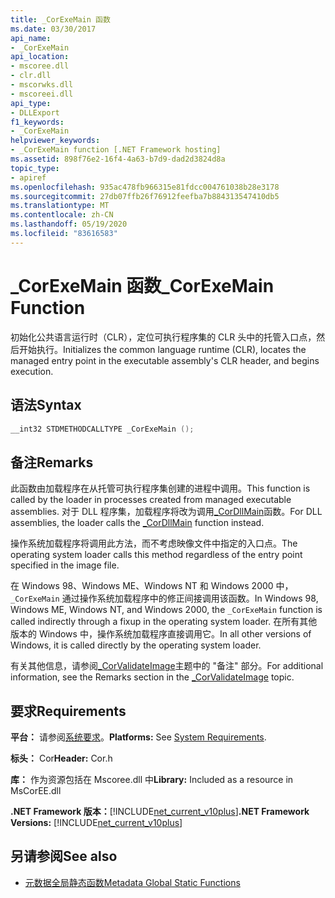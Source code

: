 ```yaml
---
title: _CorExeMain 函数
ms.date: 03/30/2017
api_name:
- _CorExeMain
api_location:
- mscoree.dll
- clr.dll
- mscorwks.dll
- mscoreei.dll
api_type:
- DLLExport
f1_keywords:
- _CorExeMain
helpviewer_keywords:
- _CorExeMain function [.NET Framework hosting]
ms.assetid: 898f76e2-16f4-4a63-b7d9-dad2d3824d8a
topic_type:
- apiref
ms.openlocfilehash: 935ac478fb966315e81fdcc004761038b28e3178
ms.sourcegitcommit: 27db07ffb26f76912feefba7b884313547410db5
ms.translationtype: MT
ms.contentlocale: zh-CN
ms.lasthandoff: 05/19/2020
ms.locfileid: "83616583"
---
```

# <a name="_corexemain-function"></a><span data-ttu-id="6cc1f-102">_CorExeMain 函数</span><span class="sxs-lookup"><span data-stu-id="6cc1f-102">_CorExeMain Function</span></span>
<span data-ttu-id="6cc1f-103">初始化公共语言运行时（CLR），定位可执行程序集的 CLR 头中的托管入口点，然后开始执行。</span><span class="sxs-lookup"><span data-stu-id="6cc1f-103">Initializes the common language runtime (CLR), locates the managed entry point in the executable assembly's CLR header, and begins execution.</span></span>  
  
## <a name="syntax"></a><span data-ttu-id="6cc1f-104">语法</span><span class="sxs-lookup"><span data-stu-id="6cc1f-104">Syntax</span></span>  
  
```cpp  
__int32 STDMETHODCALLTYPE _CorExeMain ();  
```  
  
## <a name="remarks"></a><span data-ttu-id="6cc1f-105">备注</span><span class="sxs-lookup"><span data-stu-id="6cc1f-105">Remarks</span></span>  
 <span data-ttu-id="6cc1f-106">此函数由加载程序在从托管可执行程序集创建的进程中调用。</span><span class="sxs-lookup"><span data-stu-id="6cc1f-106">This function is called by the loader in processes created from managed executable assemblies.</span></span> <span data-ttu-id="6cc1f-107">对于 DLL 程序集，加载程序将改为调用[_CorDllMain](cordllmain-function.md)函数。</span><span class="sxs-lookup"><span data-stu-id="6cc1f-107">For DLL assemblies, the loader calls the [_CorDllMain](cordllmain-function.md) function instead.</span></span>  
  
 <span data-ttu-id="6cc1f-108">操作系统加载程序将调用此方法，而不考虑映像文件中指定的入口点。</span><span class="sxs-lookup"><span data-stu-id="6cc1f-108">The operating system loader calls this method regardless of the entry point specified in the image file.</span></span>  
  
 <span data-ttu-id="6cc1f-109">在 Windows 98、Windows ME、Windows NT 和 Windows 2000 中， `_CorExeMain` 通过操作系统加载程序中的修正间接调用该函数。</span><span class="sxs-lookup"><span data-stu-id="6cc1f-109">In Windows 98, Windows ME, Windows NT, and Windows 2000, the `_CorExeMain` function is called indirectly through a fixup in the operating system loader.</span></span> <span data-ttu-id="6cc1f-110">在所有其他版本的 Windows 中，操作系统加载程序直接调用它。</span><span class="sxs-lookup"><span data-stu-id="6cc1f-110">In all other versions of Windows, it is called directly by the operating system loader.</span></span>  
  
 <span data-ttu-id="6cc1f-111">有关其他信息，请参阅[_CorValidateImage](corvalidateimage-function.md)主题中的 "备注" 部分。</span><span class="sxs-lookup"><span data-stu-id="6cc1f-111">For additional information, see the Remarks section in the [_CorValidateImage](corvalidateimage-function.md) topic.</span></span>  
  
## <a name="requirements"></a><span data-ttu-id="6cc1f-112">要求</span><span class="sxs-lookup"><span data-stu-id="6cc1f-112">Requirements</span></span>  
 <span data-ttu-id="6cc1f-113">**平台：** 请参阅[系统要求](../../get-started/system-requirements.md)。</span><span class="sxs-lookup"><span data-stu-id="6cc1f-113">**Platforms:** See [System Requirements](../../get-started/system-requirements.md).</span></span>  
  
 <span data-ttu-id="6cc1f-114">**标头：** Cor</span><span class="sxs-lookup"><span data-stu-id="6cc1f-114">**Header:** Cor.h</span></span>  
  
 <span data-ttu-id="6cc1f-115">**库：** 作为资源包括在 Mscoree.dll 中</span><span class="sxs-lookup"><span data-stu-id="6cc1f-115">**Library:** Included as a resource in MsCorEE.dll</span></span>  
  
 <span data-ttu-id="6cc1f-116">**.NET Framework 版本：**[!INCLUDE[net_current_v10plus](../../../../includes/net-current-v10plus-md.md)]</span><span class="sxs-lookup"><span data-stu-id="6cc1f-116">**.NET Framework Versions:** [!INCLUDE[net_current_v10plus](../../../../includes/net-current-v10plus-md.md)]</span></span>  
  
## <a name="see-also"></a><span data-ttu-id="6cc1f-117">另请参阅</span><span class="sxs-lookup"><span data-stu-id="6cc1f-117">See also</span></span>

- [<span data-ttu-id="6cc1f-118">元数据全局静态函数</span><span class="sxs-lookup"><span data-stu-id="6cc1f-118">Metadata Global Static Functions</span></span>](../metadata/metadata-global-static-functions.md)
